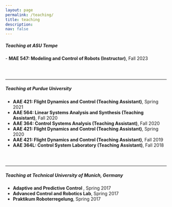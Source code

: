 ```yaml
---
layout: page
permalink: /teaching/
title: teaching 
description:
nav: false
---
```





##### **Teaching at ASU Tempe**
<p style="margin-bottom:0.2cm; margin-left: 0.5cm"> </p>
- <b>MAE 547: Modeling and Control of Robots (Instructor)</b>, Fall 2023  <br/>


<p style="margin-bottom:1.5cm; margin-left: 0.5cm"> </p>

---
##### **Teaching at Purdue University**
<p style="margin-bottom:0.2cm; margin-left: 0.5cm"> </p>

- <b>AAE 421: Flight Dynamics and Control (Teaching Assistant)</b>, Spring 2021  <br/>
- <b>AAE 564: Linear Systems Analysis and Synthesis (Teaching Assistant)</b>,  Fall 2020   <br/>
- <b>AAE 364: Control Systems Analysis (Teaching Assistant)</b>, Fall 2020   <br/>
- <b>AAE 421: Flight Dynamics and Control (Teaching Assistant)</b>, Spring 2020  <br/>
- <b>AAE 421: Flight Dynamics and Control (Teaching Assistant)</b>, Fall 2019  <br/>
- <b>AAE 364L: Control System Laboratory (Teaching Assistant)</b>, Fall 2018  <br/>

<p style="margin-bottom:1.5cm; margin-left: 0.5cm"> </p>


---
##### **Teaching at Technical University of Munich, Germany**
<p style="margin-bottom:0.2cm; margin-left: 0.5cm"> </p>

- <b>Adaptive and Predictive Control </b>, Spring 2017 <br/>
- <b>Advanced Control and Robotics Lab</b>, Spring 2017<br/>
- <b>Praktikum Roboterregelung</b>, Spring 2017<br/>




